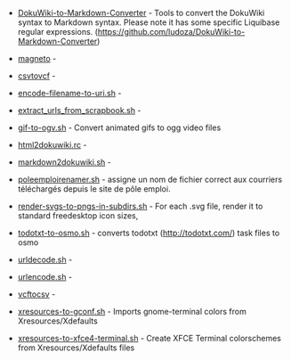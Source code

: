  * [DokuWiki-to-Markdown-Converter](DokuWiki-to-Markdown-Converter) - Tools to convert the DokuWiki syntax to Markdown syntax. Please note it has some specific Liquibase regular expressions. (https://github.com/ludoza/DokuWiki-to-Markdown-Converter)
 * [magneto](magneto) - 

 * [csvtovcf](csvtovcf) - 
 * [encode-filename-to-uri.sh](encode-filename-to-uri.sh) - 
 * [extract_urls_from_scrapbook.sh](extract_urls_from_scrapbook.sh) - 
 * [gif-to-ogv.sh](gif-to-ogv.sh) - Convert animated gifs to ogg video files
 * [html2dokuwiki.rc](html2dokuwiki.rc) - 
 * [markdown2dokuwiki.sh](markdown2dokuwiki.sh) - 
 * [poleemploirenamer.sh](poleemploirenamer.sh) - assigne un nom de fichier correct aux courriers téléchargés depuis le site de pôle emploi.
 * [render-svgs-to-pngs-in-subdirs.sh](render-svgs-to-pngs-in-subdirs.sh) - For each .svg file, render it to standard freedesktop icon sizes,
 * [todotxt-to-osmo.sh](todotxt-to-osmo.sh) - converts todotxt (http://todotxt.com/) task files to osmo
 * [urldecode.sh](urldecode.sh) - 
 * [urlencode.sh](urlencode.sh) - 
 * [vcftocsv](vcftocsv) - 
 * [xresources-to-gconf.sh](xresources-to-gconf.sh) - Imports gnome-terminal colors from Xresources/Xdefaults
 * [xresources-to-xfce4-terminal.sh](xresources-to-xfce4-terminal.sh) - Create XFCE Terminal colorschemes from Xresources/Xdefaults files
